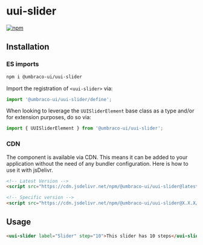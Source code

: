 # uui-slider

[![npm](https://img.shields.io/npm/v/@umbraco-ui/uui-slider?logoColor=%231B264F)](https://www.npmjs.com/package/@umbraco-ui/uui-slider)

## Installation

### ES imports

```zsh
npm i @umbraco-ui/uui-slider
```

Import the registration of `<uui-slider>` via:

```javascript
import '@umbraco-ui/uui-slider/define';
```

When looking to leverage the `UUISliderElement` base class as a type and/or for extension purposes, do so via:

```javascript
import { UUISliderElement } from '@umbraco-ui/uui-slider';
```

### CDN

The component is available via CDN. This means it can be added to your application without the need of any bundler configuration. Here is how to use it with jsDelivr.

```html
<!-- Latest Version -->
<script src="https://cdn.jsdelivr.net/npm/@umbraco-ui/uui-slider@latest/dist/uui-slider.min.js"></script>

<!-- Specific version -->
<script src="https://cdn.jsdelivr.net/npm/@umbraco-ui/uui-slider@X.X.X/dist/uui-slider.min.js"></script>
```

## Usage

```html
<uui-slider label="Slider" step="10">This slider has 10 steps</uui-slider>
```
